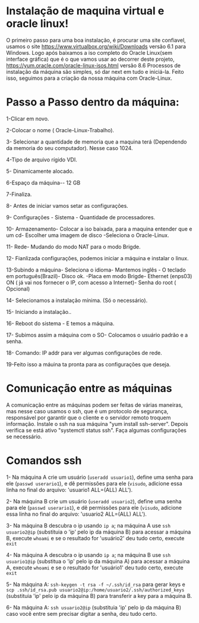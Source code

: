 # Instalação de maquina virtual e oracle linux!
O primeiro passo para uma boa instalação, é procurar uma site confiavel, usamos o site https://www.virtualbox.org/wiki/Downloads versão 6.1 para Windows.
Logo após baixamos a iso completo do Oracle Linux(sem interface gráfica) que é o que vamos usar ao decorrer deste projeto, https://yum.oracle.com/oracle-linux-isos.html versão 8.6
Processos de instalação da máquina são simples, só dar next em tudo e iniciá-la.
Feito isso, seguimos para a criação da nossa máquina com Oracle-Linux.
# Passo a Passo dentro da máquina:

1-Clicar em novo.

2-Colocar o nome ( Oracle-Linux-Trabalho).

3- Selecionar a quantidade de memoria que a maquina terá (Dependendo da memoria do seu computador). Nesse caso 1024.

4-Tipo de arquivo rígido VDI.

5- Dinamicamente alocado.

6-Espaço da máquina-- 12 GB

7-Finaliza.

8- Antes de iniciar vamos setar as configurações.

9- Configurações - Sistema - Quantidade de processadores.

10- Armazenamento- Colocar a iso baixada, para a maquina entender que e um cd- Escolher uma imagem  de  disco
-Seleciona o Oracle-Linux.

11- Rede- Mudando do modo NAT para o modo Brigde.

12- Fianlizada configurações, podemos iniciar a máquina e instalar o linux.

13-Subindo a máquina- Seleciona o idioma- Mantemos inglês - O teclado em português(Brazil)- Disco ok.
-Placa em modo Brigde- Ethernet (enps03) ON ( já vai nos fornecer o IP, com acesso a Internet)- Senha do root ( Opcional)

14- Selecionamos a instalação mínima. (Só o necessário).

15- Iniciando a instalação..

16- Reboot do sistema - E temos a máquina. 

17- Subimos assim a máquina com o SO- Colocamos o usuário padrão e a senha.

18- Comando: IP addr para ver algumas configurações de rede.

19-Feito isso a máuina ta pronta para as configurações que deseja.

# Comunicação entre as máquinas

A comunicação entre as máquinas podem ser feitas de várias maneiras, mas nesse caso usamos o ssh, que é um protocolo de segurança, responsável por garantir que o cliente
e o servidor remoto troquem informação.
Instale o ssh na sua máquina "yum install ssh-server".
Depois verifica se está ativo "systemctl status ssh".
Faça algumas configurações se necessário.



# Comandos ssh

1- Na máquina A crie um usuário (`useradd usuario1`), define uma senha para ele (`passwd userario1`), e dê permissões para ele (`visudo`, adicione essa linha no final do arquivo: 'usuario1 ALL=(ALL) ALL').

2- Na máquina B crie um usuário (`useradd usuario2`), define uma senha para ele (`passwd userario1`), e dê permissões para ele (`visudo`, adicione essa linha no final do arquivo: 'usuario2 ALL=(ALL) ALL').

3- Na máquina B descubra o ip usando `ip a`; na máquina A use `ssh usuario2@ip` (substituia o 'ip' pelo ip da máquina B) para acessar a máquina B, execute `whoami` e se o resultado for 'usuário2' deu tudo certo, execute `exit`

4- Na máquina A descubra o ip usando `ip a`; na máquina B use `ssh usuario1@ip` (substitua o 'ip' pelo ip da máquina A) para acessar a máquina A, execute `whoami` e se o resultado for 'usuário1' deu tudo certo, execute `exit`

5- Na máquina A: `ssh-keygen -t rsa -f ~/.ssh/id_rsa` para gerar keys e `scp .ssh/id_rsa.pub usuario2@ip:/home/usuario2/.ssh/authorized_keys` (substituia 'ip' pelo ip da máquina B) para transferir a key para a máquina B.

6- Na máquina A: `ssh usuario2@ip` (substituia 'ip' pelo ip da máquina B) caso você entre sem precisar digitar a senha, deu tudo certo.
